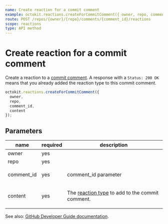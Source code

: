 ```yaml
---
name: Create reaction for a commit comment
example: octokit.reactions.createForCommitComment({ owner, repo, comment_id, content })
route: POST /repos/{owner}/{repo}/comments/{comment_id}/reactions
scope: reactions
type: API method
---
```


# Create reaction for a commit comment

Create a reaction to a [commit comment](https://docs.github.com/rest/reference/repos#comments). A response with a `Status: 200 OK` means that you already added the reaction type to this commit comment.

```js
octokit.reactions.createForCommitComment({
  owner,
  repo,
  comment_id,
  content
});
```

## Parameters

<table>
  <thead>
    <tr>
      <th>name</th>
      <th>required</th>
      <th>description</th>
    </tr>
  </thead>
  <tbody>
    <tr><td>owner</td><td>yes</td><td>

</td></tr>
<tr><td>repo</td><td>yes</td><td>

</td></tr>
<tr><td>comment_id</td><td>yes</td><td>

comment_id parameter

</td></tr>
<tr><td>content</td><td>yes</td><td>

The [reaction type](https://docs.github.com/rest/reference/reactions#reaction-types) to add to the commit comment.

</td></tr>
  </tbody>
</table>

See also: [GitHub Developer Guide documentation](https://docs.github.com/v3/reactions/#create-reaction-for-a-commit-comment).
